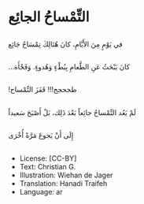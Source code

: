 # التِّمْساحُ الجائِع

##
في يَوْمٍ مِنَ الأَيَّامِ، كانَ هُنَالِكَ تِمْسَاحٌ جَائِع

##
...كانَ يَبْحَثُ عَنِ الطَّعامِ بِبُطْءٍ وَهُدوءٍ. وَفَجْأَة

##
!طجججج!!! قَفَزَ التِّمْساح

##
لَمْ يَعُد التِّمْساحُ جائِعاً بَعْدَ ذَلِك، بَلْ أَصْبَحَ سَعيداً

##
إِلَى أَنْ يَجوعَ مَرَّةً أُخْرَى

##
* License: [CC-BY]
* Text: Christian G.
* Illustration: Wiehan de Jager
* Translation: Hanadi Traifeh
* Language: ar
